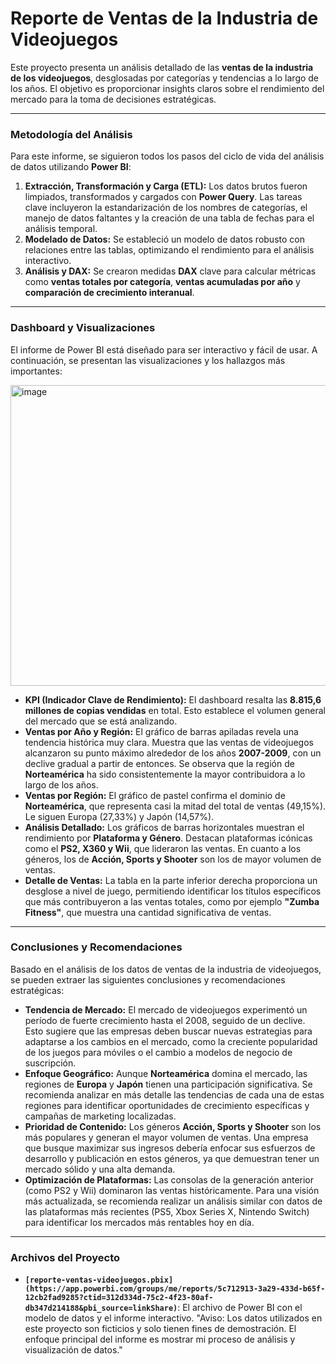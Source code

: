 # Reporte de Ventas de la Industria de Videojuegos

Este proyecto presenta un análisis detallado de las **ventas de la industria de los videojuegos**, desglosadas por categorías y tendencias a lo largo de los años. El objetivo es proporcionar insights claros sobre el rendimiento del mercado para la toma de decisiones estratégicas.

---

### Metodología del Análisis

Para este informe, se siguieron todos los pasos del ciclo de vida del análisis de datos utilizando **Power BI**:

1.  **Extracción, Transformación y Carga (ETL):** Los datos brutos fueron limpiados, transformados y cargados con **Power Query**. Las tareas clave incluyeron la estandarización de los nombres de categorías, el manejo de datos faltantes y la creación de una tabla de fechas para el análisis temporal.
2.  **Modelado de Datos:** Se estableció un modelo de datos robusto con relaciones entre las tablas, optimizando el rendimiento para el análisis interactivo.
3.  **Análisis y DAX:** Se crearon medidas **DAX** clave para calcular métricas como **ventas totales por categoría**, **ventas acumuladas por año** y **comparación de crecimiento interanual**.

---

### Dashboard y Visualizaciones

El informe de Power BI está diseñado para ser interactivo y fácil de usar. A continuación, se presentan las visualizaciones y los hallazgos más importantes:

<img width="892" height="481" alt="image" src="https://github.com/user-attachments/assets/72f91989-e236-4a2d-b48f-828acf079cec" />


* **KPI (Indicador Clave de Rendimiento):** El dashboard resalta las **8.815,6 millones de copias vendidas** en total. Esto establece el volumen general del mercado que se está analizando.
* **Ventas por Año y Región:** El gráfico de barras apiladas revela una tendencia histórica muy clara. Muestra que las ventas de videojuegos alcanzaron su punto máximo alrededor de los años **2007-2009**, con un declive gradual a partir de entonces. Se observa que la región de **Norteamérica** ha sido consistentemente la mayor contribuidora a lo largo de los años.
* **Ventas por Región:** El gráfico de pastel confirma el dominio de **Norteamérica**, que representa casi la mitad del total de ventas (49,15%). Le siguen Europa (27,33%) y Japón (14,57%).
* **Análisis Detallado:** Los gráficos de barras horizontales muestran el rendimiento por **Plataforma y Género**. Destacan plataformas icónicas como el **PS2, X360 y Wii**, que lideraron las ventas. En cuanto a los géneros, los de **Acción, Sports y Shooter** son los de mayor volumen de ventas.
* **Detalle de Ventas:** La tabla en la parte inferior derecha proporciona un desglose a nivel de juego, permitiendo identificar los títulos específicos que más contribuyeron a las ventas totales, como por ejemplo **"Zumba Fitness"**, que muestra una cantidad significativa de ventas.

---

### Conclusiones y Recomendaciones

Basado en el análisis de los datos de ventas de la industria de videojuegos, se pueden extraer las siguientes conclusiones y recomendaciones estratégicas:

* **Tendencia de Mercado:** El mercado de videojuegos experimentó un período de fuerte crecimiento hasta el 2008, seguido de un declive. Esto sugiere que las empresas deben buscar nuevas estrategias para adaptarse a los cambios en el mercado, como la creciente popularidad de los juegos para móviles o el cambio a modelos de negocio de suscripción.
* **Enfoque Geográfico:** Aunque **Norteamérica** domina el mercado, las regiones de **Europa** y **Japón** tienen una participación significativa. Se recomienda analizar en más detalle las tendencias de cada una de estas regiones para identificar oportunidades de crecimiento específicas y campañas de marketing localizadas.
* **Prioridad de Contenido:** Los géneros **Acción, Sports y Shooter** son los más populares y generan el mayor volumen de ventas. Una empresa que busque maximizar sus ingresos debería enfocar sus esfuerzos de desarrollo y publicación en estos géneros, ya que demuestran tener un mercado sólido y una alta demanda.
* **Optimización de Plataformas:** Las consolas de la generación anterior (como PS2 y Wii) dominaron las ventas históricamente. Para una visión más actualizada, se recomienda realizar un análisis similar con datos de las plataformas más recientes (PS5, Xbox Series X, Nintendo Switch) para identificar los mercados más rentables hoy en día.

---

### Archivos del Proyecto

* **`[reporte-ventas-videojuegos.pbix](https://app.powerbi.com/groups/me/reports/5c712913-3a29-433d-b65f-12cb2fad9285?ctid=312d334d-75c2-4f23-80af-db347d214188&pbi_source=linkShare)`**: El archivo de Power BI con el modelo de datos y el informe interactivo.
"Aviso: Los datos utilizados en este proyecto son ficticios y solo tienen fines de demostración. El enfoque principal del informe es mostrar mi proceso de análisis y visualización de datos."
